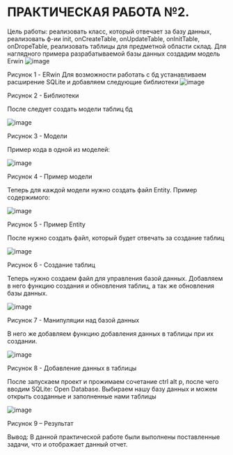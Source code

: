 # ПРАКТИЧЕСКАЯ РАБОТА №2.

Цель работы: реализовать класс, который отвечает за базу данных, реализовать ф-ии init, onCreateTable, onUpdateTable, onInitTable, onDropeTable, реализовать таблицы для предметной области склад.
Для наглядного примера разрабатываемой базы данных создадим модель Erwin
 ![image](https://user-images.githubusercontent.com/78844121/207458965-055c218d-b2bf-47b3-a607-81b11b7e6862.png)

Рисунок 1 - ERwin
Для возможности работать с бд устанавливаем расширение SQLite и добавляем следующие библиотеки
 ![image](https://user-images.githubusercontent.com/78844121/207458975-22837418-b614-423b-bf6f-9f6f62b6326f.png)

Рисунок 2 - Библиотеки

После следует создать модели таблиц бд

 ![image](https://user-images.githubusercontent.com/78844121/207458993-32f009c6-07c1-42e0-b088-eb2c211e7369.png)
 
Рисунок 3 - Модели

Пример кода в одной из моделей:

 ![image](https://user-images.githubusercontent.com/78844121/207459062-42f6a360-8b25-4789-b0bc-99d0617e5cb4.png)

Рисунок 4 - Пример модели

Теперь для каждой модели нужно создать файл Entity. Пример содержимого:

 ![image](https://user-images.githubusercontent.com/78844121/207459079-ca306803-256f-450f-8c9e-92cb9395ebd5.png)

Рисунок 5 - Пример Entity

После нужно создать файл, который будет отвечать за создание таблиц

 ![image](https://user-images.githubusercontent.com/78844121/207459100-f7f6524b-49f1-4fc9-a08f-8b0a7460a2c9.png)

Рисунок 6 - Создание таблиц

Теперь нужно создаем файл для управления базой данных. Добавляем в него функцию создания и обновления таблиц, а так же обновления базы данных.

 ![image](https://user-images.githubusercontent.com/78844121/207459119-794bacff-f900-4b02-bae2-a69d93ea12e3.png)

Рисунок 7 - Манипуляции над базой данных

В него же добавляем функцию добавления данных в таблицы при их создании.

 ![image](https://user-images.githubusercontent.com/78844121/207459136-e02a994f-ee82-48fc-9b12-d7860f831023.png)

Рисунок 8 - Добавление данных в таблицы

После запускаем проект и прожимаем сочетание ctrl alt p, после чего вводим SQLite: Open Database. Выбираем нашу базу данных и можем открыть созданные и заполненные нами таблицы

 ![image](https://user-images.githubusercontent.com/78844121/207459155-3f6a5b6a-7e37-4711-8aed-e74f691b17df.png)

Рисунок 9 – Результат

Вывод: В данной практической работе были выполнены поставленные задачи, что и отображает данный отчет.
